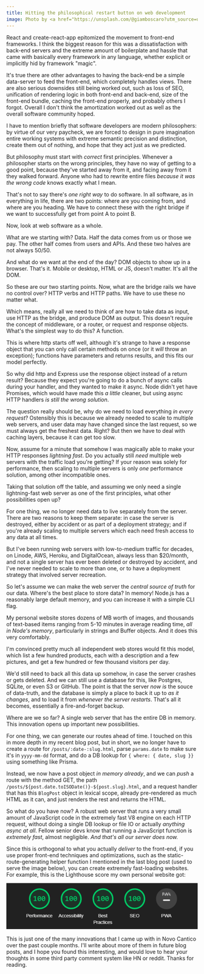 ```yaml
---
title: Hitting the philosophical restart button on web development
image: Photo by <a href="https://unsplash.com/@giamboscaro?utm_source=unsplash&utm_medium=referral&utm_content=creditCopyText">Giammarco</a> on <a href="https://unsplash.com/s/photos/philosophy?utm_source=unsplash&utm_medium=referral&utm_content=creditCopyText">Unsplash</a>
---
```


React and create-react-app epitomized the movement to front-end frameworks. I think the biggest reason for this was a dissatisfaction with back-end servers and the extreme amount of boilerplate and hassle that came with basically every framework in any language, whether explicit or implicitly hid by framework "magic".

It's true there are other advantages to having the back-end be a simple data-server to feed the front-end, which completely handles views. There are also serious downsides still being worked out, such as loss of SEO, unification of rendering logic in both front-end and back-end, size of the front-end bundle, caching the front-end properly, and probably others I forgot. Overall I don't think the amortization worked out as well as the overall software community hoped.

I have to mention briefly that software developers are modern philosophers: by virtue of our very paycheck, we are forced to design in pure imagination entire working systems with extreme semantic precision and distinction, create them out of nothing, and hope that they act just as we predicted.

But philosophy must start with *correct* first principles. Whenever a philosopher starts on the wrong principles, they have no way of getting to a good point, because they've started away from it, and facing away from it they walked forward. Anyone who had to rewrite entire files *because it was the wrong code* knows exactly what I mean.

That's not to say there's *one right way* to do software. In all software, as in everything in life, there are two points: where are you coming from, and where are you heading. We have to connect these with the right bridge if we want to successfully get from point A to point B.

Now, look at web software as a whole.

What are we starting with? Data. Half the data comes from us or those we pay. The other half comes from users and APIs. And these two halves are not always 50/50.

And what do we want at the end of the day? DOM objects to show up in a browser. That's it. Mobile or desktop, HTML or JS, doesn't matter. It's all the DOM.

So these are our two starting points. Now, what are the bridge rails we have no control over? HTTP verbs and HTTP paths. We have to use these no matter what.

Which means, really all we need to think of are how to take data as input, use HTTP as the bridge, and produce DOM as output. This doesn't require the concept of middleware, or a router, or request and response objects. What's the simplest way to do this? A function.

This is where http starts off well, although it's strange to have a response object that you can only call certain methods on once (or it *will* throw an exception); functions have parameters and returns results, and this fits our model perfectly.

So why did http and Express use the response object instead of a return result? Because they expect you're going to do a bunch of async calls during your handler, and they wanted to make it async. Node didn't yet have Promises, which would have made this *a little* cleaner, but using async HTTP handlers *is still the wrong solution*.

The question really should be, why do we need to load everything *in every request*? Ostensibly this is because we already needed to scale to multiple web servers, and user data may have changed since the last request, so we must always get the freshest data. Right? But then we have to deal with caching layers, because it can get too slow.

Now, assume for a minute that somehow I was magically able to make your HTTP responses *lightning fast*. Do you actually still *need* multiple web servers with the traffic load you're getting? If your reason was solely for performance, then scaling to multiple servers is only *one* performance solution, among other incompatible ones.

Taking that solution off the table, and assuming we only need a single lightning-fast web server as one of the first principles, what other possibilities open up?

For one thing, we no longer need data to live separately from the server. There are two reasons to keep them separate: in case the server is destroyed, either by accident or as part of a deployment strategy; and if you're already scaling to multiple servers which each need fresh access to any data at all times.

But I've been running web servers with low-to-medium traffic for decades, on Linode, AWS, Heroku, and DigitalOcean, always less than $20/month, and not a single server has ever been deleted or destroyed by accident, and I've never needed to scale to more than one, or to have a deployment strategy that involved server recreation.

So let's assume we can make the web server the *central source of truth* for our data. Where's the best place to store data? In memory! Node.js has a reasonably large default memory, and you can increase it with a simple CLI flag.

My personal website stores dozens of MB worth of images, and thousands of text-based items ranging from 5-10 minutes in average reading time, *all in Node's memory*, particularly in strings and Buffer objects. And it does this very comfortably.

I'm convinced pretty much all independent web stores would fit this model, which list a few hundred products, each with a description and a few pictures, and get a few hundred or few thousand visitors per day.

We'd still need to back all this data up somehow, in case the server crashes or gets deleted. And we can still use a database for this, like Postgres, SQLite, or even S3 or GitHub. The point is that the server *now is* the souce of data-truth, and the database is simply a place to back it up to *as it changes*, and to load it from *whenever the server restarts*. That's all it becomes, essentially a fire-and-forget backup.

Where are we so far? A single web server that has the entire DB in memory. This innovation opens up important new possibilities.

For one thing, we can generate our routes ahead of time. I touched on this in more depth in my recent blog post, but in short, we no longer have to create a route for `/posts/:date-:slug.html`, parse `params.date` to make sure it's in `yyyy-mm-dd` format, and do a DB lookup for `{ where: { date, slug }}` using something like Prisma.

Instead, we now have a post object *in memory already*, and we can *push* a route with the method GET, the path `/posts/${post.date.toISODate()}-${post.slug}.html`, and a request handler that has this `BlogPost` object in lexical scope, already pre-rendered as much HTML as it can, and just renders the rest and returns the HTML.

So what do you have now? A robust web server that runs a very small amount of JavaScript code in the extremely fast V8 engine on each HTTP request, without doing a single DB lookup or file IO or actually *anything async at all*. Fellow senior devs know that running a JavaScript function is *extremely fast*, almost negligible. *And that's all our server does now.*

Since this is orthogonal to what you actually *deliver* to the front-end, if you use proper front-end techniques and optimizations, such as the static-route-generating helper function I mentioned in the last blog post (used to serve the image below), you can create extremely fast-loading websites. For example, this is the Lighthouse score my own personal website got:

![score.png](score.png)

This is just one of the many innovations that I came up with in Novo Cantico over the past couple months. I'll write about more of them in future blog posts, and I hope you found this interesting, and would love to hear your thoughts in some third party comment system like HN or reddit. Thanks for reading.
